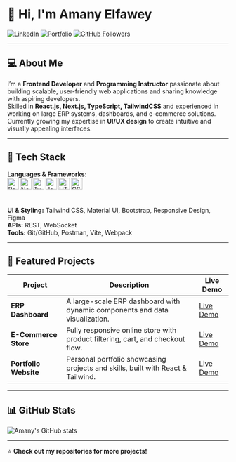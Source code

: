 # 👋 Hi, I'm Amany Elfawey  

[![LinkedIn](https://img.shields.io/badge/-LinkedIn-0077B5?style=for-the-badge&logo=linkedin&logoColor=white)](https://www.linkedin.com/in/amanyelfawey/)
[![Portfolio](https://img.shields.io/badge/-Portfolio-000000?style=for-the-badge&logo=react&logoColor=white)](https://your-portfolio-link.com)
[![GitHub Followers](https://img.shields.io/github/followers/amanyelfawey?style=for-the-badge)](https://github.com/amanyelfawey)

---

## 💻 About Me
I’m a **Frontend Developer** and **Programming Instructor** passionate about building scalable, user-friendly web applications and sharing knowledge with aspiring developers.  
Skilled in **React.js, Next.js, TypeScript, TailwindCSS** and experienced in working on large ERP systems, dashboards, and e-commerce solutions.  
Currently growing my expertise in **UI/UX design** to create intuitive and visually appealing interfaces.

---

## 🚀 Tech Stack

**Languages & Frameworks:**  
<img align="left" alt="React" width="26px" src="https://cdn.jsdelivr.net/gh/devicons/devicon/icons/react/react-original.svg" /> 
<img align="left" alt="Next.js" width="26px" src="https://cdn.jsdelivr.net/gh/devicons/devicon/icons/nextjs/nextjs-original.svg" /> 
<img align="left" alt="TypeScript" width="26px" src="https://cdn.jsdelivr.net/gh/devicons/devicon/icons/typescript/typescript-original.svg" /> 
<img align="left" alt="JavaScript" width="26px" src="https://cdn.jsdelivr.net/gh/devicons/devicon/icons/javascript/javascript-original.svg" /> 
<img align="left" alt="HTML5" width="26px" src="https://cdn.jsdelivr.net/gh/devicons/devicon/icons/html5/html5-original.svg" /> 
<img align="left" alt="CSS3" width="26px" src="https://cdn.jsdelivr.net/gh/devicons/devicon/icons/css3/css3-original.svg" />  
<br/><br/>

**UI & Styling:** Tailwind CSS, Material UI, Bootstrap, Responsive Design, Figma  
**APIs:** REST, WebSocket  
**Tools:** Git/GitHub, Postman, Vite, Webpack  

---

## 📌 Featured Projects

| Project | Description | Live Demo |
|--------|-------------|-----------|
| **ERP Dashboard** | A large-scale ERP dashboard with dynamic components and data visualization. | [Live Demo](#) |
| **E-Commerce Store** | Fully responsive online store with product filtering, cart, and checkout flow. | [Live Demo](#) |
| **Portfolio Website** | Personal portfolio showcasing projects and skills, built with React & Tailwind. | [Live Demo](#) |

---

## 📊 GitHub Stats

![Amany's GitHub stats](https://github-readme-stats.vercel.app/api?username=amanyelfawey&show_icons=true&theme=tokyonight)

---

⭐ **Check out my repositories for more projects!**
